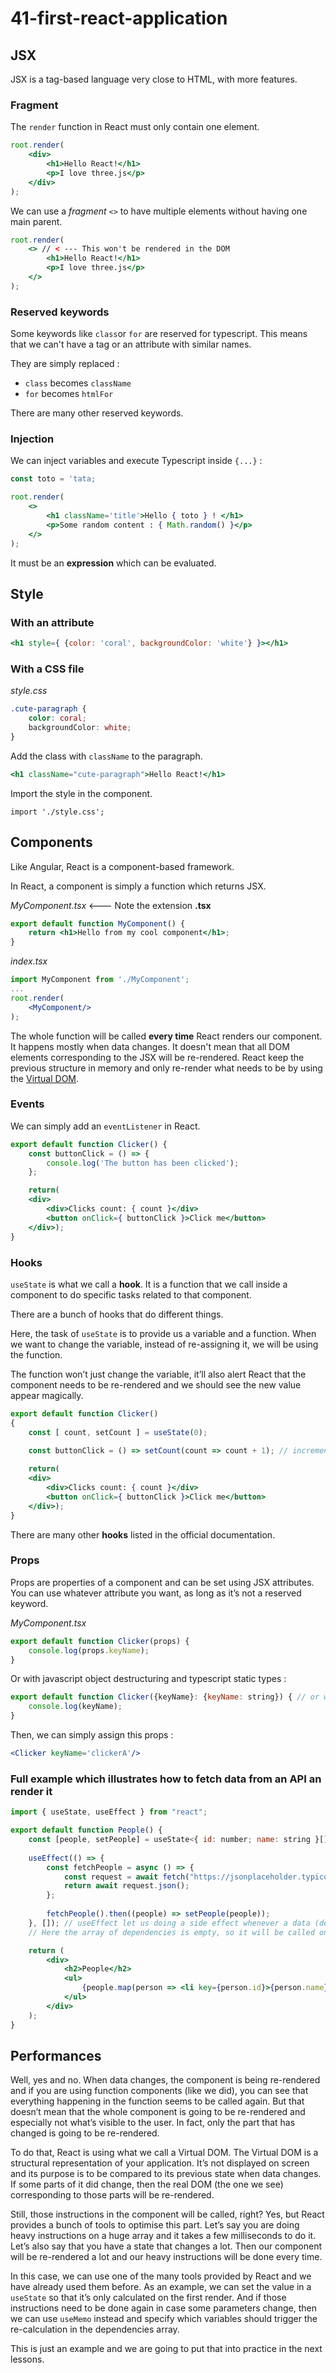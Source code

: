 # 41-first-react-application

## JSX

JSX is a tag-based language very close to HTML, with more features.

### Fragment

The `render` function in React must only contain one element.

```jsx
root.render(
	<div>
		<h1>Hello React!</h1>
		<p>I love three.js</p>
	</div>
);
```
We can use a *fragment* `<>` to have multiple elements without having one main parent.
```jsx
root.render(
	<> // < --- This won't be rendered in the DOM
		<h1>Hello React!</h1>
		<p>I love three.js</p>
	</>
);
```

### Reserved keywords

Some keywords like `class`or `for` are reserved for typescript. This means that we can't have a tag or an attribute with similar names.

They are simply replaced :
- `class` becomes `className`
- `for` becomes `htmlFor`

There are many other reserved keywords.

### Injection

We can inject variables and execute Typescript inside `{...}` :

```jsx
const toto = 'tata;

root.render(
	<>
		<h1 className='title'>Hello { toto } ! </h1>
		<p>Some random content : { Math.random() }</p>
	</>
);
```

It must be an **expression** which can be evaluated.

## Style

### With an attribute

```jsx
<h1 style={ {color: 'coral', backgroundColor: 'white'} }></h1>
```

### With a CSS file

*style.css*
```css
.cute-paragraph {
	color: coral;
	backgroundColor: white;
}
```
Add the class with `className` to the paragraph.
```jsx
<h1 className="cute-paragraph">Hello React!</h1>
```
Import the style in the component.

`import './style.css';`

## Components

Like Angular, React is a component-based framework.

In React, a component is simply a function which returns JSX.

*MyComponent.tsx* <--- Note the extension **.tsx**
```jsx
export default function MyComponent() {
	return <h1>Hello from my cool component</h1>;
}
```
*index.tsx*
```jsx
import MyComponent from './MyComponent';
...
root.render(
	<MyComponent/>
);
```

The whole function will be called **every time** React renders our component. It happens mostly when data changes. It doesn't mean that all DOM elements corresponding to the JSX will be re-rendered. React keep the previous structure in memory and only re-render what needs to be by using the [Virtual DOM](#virtual-dom).

### Events

We can simply add an `eventListener` in React.
```jsx
export default function Clicker() {
    const buttonClick = () => {
        console.log('The button has been clicked');
    };

	return(
	<div>
        <div>Clicks count: { count }</div>
        <button onClick={ buttonClick }>Click me</button>
    </div>);
}
```

### Hooks

`useState` is what we call a **hook**. It is a function that we call inside a component to do specific tasks related to that component.

There are a bunch of hooks that do different things.

Here, the task of  `useState`  is to provide us a variable and a function. When we want to change the variable, instead of re-assigning it, we will be using the function.

The function won’t just change the variable, it’ll also alert React that the component needs to be re-rendered and we should see the new value appear magically.

```jsx
export default function Clicker()
{
    const [ count, setCount ] = useState(0);
    
    const buttonClick = () => setCount(count => count + 1); // increments count and tells React to re-render the component

    return(
	<div>
        <div>Clicks count: { count }</div>
        <button onClick={ buttonClick }>Click me</button>
    </div>);
}
```

There are many other **hooks** listed in the official documentation.

### Props

Props are properties of a component and can be set using JSX attributes. You can use whatever attribute you want, as long as it’s not a reserved keyword.

*MyComponent.tsx*
```jsx
export default function Clicker(props) {
    console.log(props.keyName);
}
```
Or with javascript object destructuring and typescript static types :
```jsx
export default function Clicker({keyName}: {keyName: string}) { // or with a type/interface
    console.log(keyName);
}
```

Then, we can simply assign this props :
```jsx
<Clicker keyName='clickerA'/>
```

### Full example which illustrates how to fetch data from an API an render it

```jsx
import { useState, useEffect } from "react";

export default function People() {
	const [people, setPeople] = useState<{ id: number; name: string }[]>([]);
	
	useEffect(() => {
		const fetchPeople = async () => {
			const request = await fetch("https://jsonplaceholder.typicode.com/users");
			return await request.json();
		};
		
		fetchPeople().then((people) => setPeople(people));
	}, []); // useEffect let us doing a side effect whenever a data (dependency) changes
	// Here the array of dependencies is empty, so it will be called only once at the first render.

	return (
		<div>
			<h2>People</h2>
			<ul>
				{people.map(person => <li key={person.id}>{person.name}</li>)}
			</ul>
		</div>
	);
}
```

## Performances

Well, yes and no. When data changes, the component is being re-rendered and if you are using function components (like we did), you can see that everything happening in the function seems to be called again. But that doesn’t mean that the whole component is going to be re-rendered and especially not what’s visible to the user. In fact, only the part that has changed is going to be re-rendered.

To do that, React is using what we call a Virtual DOM. The Virtual DOM is a structural representation of your application. It’s not displayed on screen and its purpose is to be compared to its previous state when data changes. If some parts of it did change, then the real DOM (the one we see) corresponding to those parts will be re-rendered.

Still, those instructions in the component will be called, right? Yes, but React provides a bunch of tools to optimise this part. Let’s say you are doing heavy instructions on a huge array and it takes a few milliseconds to do it. Let’s also say that you have a state that changes a lot. Then our component will be re-rendered a lot and our heavy instructions will be done every time.

In this case, we can use one of the many tools provided by React and we have already used them before. As an example, we can set the value in a  `useState`  so that it’s only calculated on the first render. And if those instructions need to be done again in case some parameters change, then we can use  `useMemo`  instead and specify which variables should trigger the re-calculation in the dependencies array.

This is just an example and we are going to put that into practice in the next lessons.
